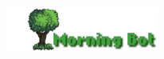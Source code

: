 <p align="center">
  <a href="https://github.com/bnkc/morningbot/blob/master/images/new.png"><img alt="deadlink" src="https://github.com/bnkc/morningbot/blob/master/images/new.png" width="60%"></a>
</p>
